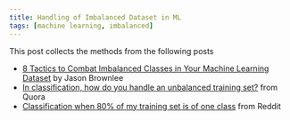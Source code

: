 ```yaml
---
title: Handling of Imbalanced Dataset in ML
tags: [machine learning, imbalanced]
---
```


This post collects the methods from the following posts
+ [8 Tactics to Combat Imbalanced Classes in Your Machine Learning Dataset](http://machinelearningmastery.com/tactics-to-combat-imbalanced-classes-in-your-machine-learning-dataset/) by Jason Brownlee
+ [In classification, how do you handle an unbalanced training set?](https://www.quora.com/In-classification-how-do-you-handle-an-unbalanced-training-set) from Quora
+ [Classification when 80% of my training set is of one class](https://www.reddit.com/r/MachineLearning/comments/12evgi/classification_when_80_of_my_training_set_is_of/) from Reddit




